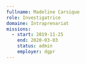 ```yaml
---
fullname: Madeline Carsique
role: Investigatrice
domaine: Intraprenariat
missions:
  - start: 2019-11-25
    end: 2020-03-03
    status: admin
    employer: dgpr
---
```

